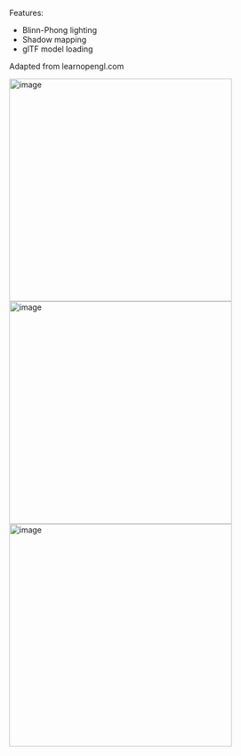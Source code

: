 Features:
* Blinn-Phong lighting
* Shadow mapping
* glTF model loading

Adapted from learnopengl.com

<img width="400" alt="image" src="https://github.com/azer89/SimpleOpenGL/assets/790432/f6ff3e8f-0ae5-484c-9891-fd49242e04bb">
<br/>

<img width="400" alt="image" src="https://github.com/azer89/SimpleOpenGL/assets/790432/1ffa8170-aa8c-4255-a172-1fa8bcd5ecb7">

<br/>

<img width="400" alt="image" src="https://github.com/azer89/SimpleOpenGL/assets/790432/0d20af1c-7481-4036-a747-a4b7c4bab950">
<br/> 
